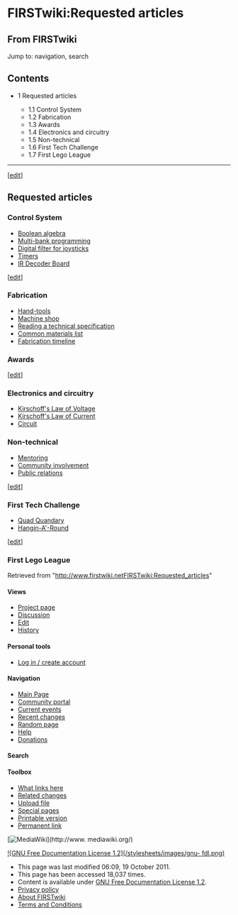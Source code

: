 # FIRSTwiki:Requested articles

## From FIRSTwiki

Jump to: navigation, search

## Contents

- 1 Requested articles

  - 1.1 Control System
  - 1.2 Fabrication
  - 1.3 Awards
  - 1.4 Electronics and circuitry
  - 1.5 Non-technical
  - 1.6 First Tech Challenge
  - 1.7 First Lego League

--------------------------------------------------------------------------------

[[edit](/index.php?title=FIRSTwiki:Requested_articles&action=edit&section=1 "Edit section: Requested articles")]

## Requested articles

### Control System

- [Boolean algebra](Boolean_algebra "Boolean algebra")
- [Multi-bank programming](Multi-bank_programming "Multi-bank programming")
- [Digital filter for joysticks](/index.php?title=Digital_filter_for_joysticks&action=edit "Digital filter for joysticks")
- [Timers](/index.php?title=Timers&action=edit "Timers")
- [IR Decoder Board](/index.php?title=IR_Decoder_Board&action=edit "IR Decoder Board")

[[edit](/index.php?title=FIRSTwiki:Requested_articles&action=edit&section=3 "Edit section: Fabrication")]

### Fabrication

- [Hand-tools](Hand-tools "Hand-tools")
- [Machine shop](/index.php?title=Machine_shop&action=edit "Machine shop")
- [Reading a technical specification](/index.php?title=Reading_a_technical_specification&action=edit "Reading a technical specification")
- [Common materials list](/index.php?title=Common_materials_list&action=edit "Common materials list")
- [Fabrication timeline](/index.php?title=Fabrication_timeline&action=edit "Fabrication timeline")

### Awards

[[edit](/index.php?title=FIRSTwiki:Requested_articles&action=edit&section=5 "Edit section: Electronics and circuitry")]

### Electronics and circuitry

- [Kirschoff's Law of Voltage](/index.php?title=Kirschoff%27s_Law_of_Voltage&action=edit "Kirschoff's Law of Voltage")
- [Kirschoff's Law of Current](/index.php?title=Kirschoff%27s_Law_of_Current&action=edit "Kirschoff's Law of Current")
- [Circuit](/index.php?title=Circuit&action=edit "Circuit")

### Non-technical

- [Mentoring](/index.php?title=Mentoring&action=edit "Mentoring")
- [Community involvement](/index.php?title=Community_involvement&action=edit "Community involvement")
- [Public relations](/index.php?title=Public_relations&action=edit "Public relations")

[[edit](/index.php?title=FIRSTwiki:Requested_articles&action=edit&section=7 "Edit section: First Tech Challenge")]

### First Tech Challenge

- [Quad Quandary](/index.php?title=Quad_Quandary&action=edit "Quad Quandary")
- [Hangin-A'-Round](/index.php?title=Hangin-A%27-Round&action=edit "Hangin-A'-Round")

[[edit](/index.php?title=FIRSTwiki:Requested_articles&action=edit&section=8 "Edit section: First Lego League")]

### First Lego League

Retrieved from "<http://www.firstwiki.netFIRSTwiki:Requested_articles>"

#### Views

- [Project page](FIRSTwiki:Requested_articles)
- [Discussion](FIRSTwiki_talk:Requested_articles)
- [Edit](/index.php?title=FIRSTwiki:Requested_articles&action=edit)
- [History](/index.php?title=FIRSTwiki:Requested_articles&action=history)

#### Personal tools

- [Log in / create account](/index.php?title=Special:Userlogin&returnto=FIRSTwiki:Requested_articles)

[](Main_Page "Main Page")

#### Navigation

- [Main Page](Main_Page)
- [Community portal](FIRSTwiki:Community_portal)
- [Current events](Current_events)
- [Recent changes](Special:Recentchanges)
- [Random page](Special:Random)
- [Help](FIRSTwiki:Help)
- [Donations](FIRSTwiki:Site_support)

#### Search

#### Toolbox

- [What links here](Special:Whatlinkshere/FIRSTwiki:Requested_articles)
- [Related changes](Special:Recentchangeslinked/FIRSTwiki:Requested_articles)
- [Upload file](Special:Upload)
- [Special pages](Special:Specialpages)
- [Printable version](/index.php?title=FIRSTwiki:Requested_articles&printable=yes)
- [Permanent link](/index.php?title=FIRSTwiki:Requested_articles&oldid=82646)

[![MediaWiki](/skins/common/images/poweredby_mediawiki_88x31.png)](http://www.
mediawiki.org/)

[![GNU Free Documentation License 1.2](/stylesheets/images/gnu-
fdl.png)](http://www.gnu.org/copyleft/fdl.html)

- This page was last modified 06:09, 19 October 2011.
- This page has been accessed 18,037 times.
- Content is available under [GNU Free Documentation License 1.2](http://www.gnu.org/copyleft/fdl.html "http://www.gnu.org/copyleft/fdl.html").
- [Privacy policy](FIRSTwiki:Privacy_policy "FIRSTwiki:Privacy policy")
- [About FIRSTwiki](FIRSTwiki:About "FIRSTwiki:About")
- [Terms and Conditions](FIRSTwiki:Terms_and_conditions "FIRSTwiki:Terms and conditions")
